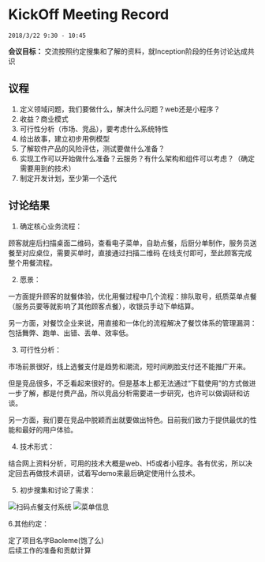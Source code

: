 # KickOff Meeting Record

`2018/3/22 9:30 - 10:45`

**会议目标：**
交流按照约定搜集和了解的资料，就Inception阶段的任务讨论达成共识

## 议程
1. 定义领域问题，我们要做什么，解决什么问题？web还是小程序？
2. 收益？商业模式
3. 可行性分析（市场、竞品），要考虑什么系统特性
4. 给出故事，建立初步用例模型
5. 了解软件产品的风险评估，测试要做什么准备？
6. 实现工作可以开始做什么准备？云服务？有什么架构和组件可以考虑？（确定需要用到的技术）
7. 制定开发计划，至少第一个迭代

## 讨论结果
1. 确定核心业务流程：

顾客就座后扫描桌面二维码，查看电子菜单，自助点餐，后厨分单制作，服务员送餐至对应桌位，需要买单时，直接通过扫描二维码 在线支付即可，至此顾客完成整个用餐流程。

2. 愿景：

一方面提升顾客的就餐体验，优化用餐过程中几个流程：排队取号，纸质菜单点餐（服务员要等就影响了其他顾客点餐），收银员手动下单结算。 

另一方面，对餐饮企业来说，用直接和一体化的流程解决了餐饮体系的管理漏洞：包括舞弊、跑单、出错、丢单、效率低。

3. 可行性分析：

市场前景很好，线上选餐支付是趋势和潮流，短时间刷脸支付还不能推广开来。 

但是竞品很多，不乏看起来很好的。但是基本上都无法通过“下载使用”的方式做进一步了解，都是付费产品，所以竞品分析需要进一步研究，也许可以做调研和访谈。

另一方面，我们要在竞品中脱颖而出就要做出特色。目前我们致力于提供最优的性能和最好的用户体验。

4. 技术形式：

结合网上资料分析，可用的技术大概是web、H5或者小程序。各有优劣，所以决定回去再做技术调研，试着写demo来最后确定使用什么技术。

5. 初步搜集和讨论了需求：

![扫码点餐支付系统](https://github.com/Baoleme/Dashboard/blob/master/img/扫码点餐支付系统.png) 
![菜单信息](https://github.com/Baoleme/Dashboard/blob/master/img/菜单信息.png)

6.其他约定：

定了项目名字Baoleme(饱了么)  
后续工作的准备和贡献计算